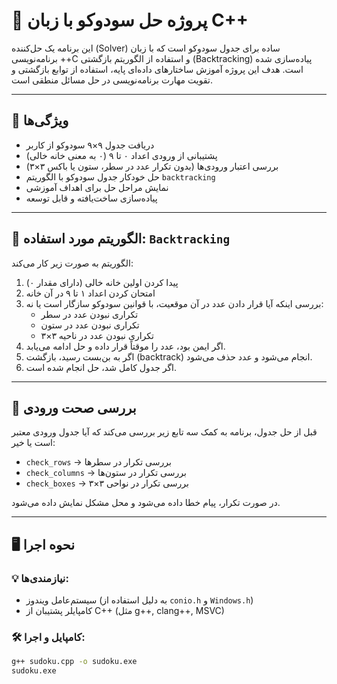 # 🎯 پروژه حل سودوکو با زبان C++

این برنامه یک حل‌کننده (Solver) ساده برای جدول سودوکو است که با زبان برنامه‌نویسی ++C و استفاده از الگوریتم بازگشتی (Backtracking) پیاده‌سازی شده است. هدف این پروژه آموزش ساختارهای داده‌ای پایه، استفاده از توابع بازگشتی و تقویت مهارت برنامه‌نویسی در حل مسائل منطقی است.

---

## 📌 ویژگی‌ها

- دریافت جدول ۹×۹ سودوکو از کاربر
- پشتیبانی از ورودی اعداد ۰ تا ۹ (۰ به معنی خانه خالی)
- بررسی اعتبار ورودی‌ها (بدون تکرار عدد در سطر، ستون یا باکس ۳×۳)
- حل خودکار جدول سودوکو با الگوریتم `backtracking`
- نمایش مراحل حل برای اهداف آموزشی
- پیاده‌سازی ساخت‌یافته و قابل توسعه

---

## 🧠 الگوریتم مورد استفاده: `Backtracking`

الگوریتم به صورت زیر کار می‌کند:

1. پیدا کردن اولین خانه خالی (دارای مقدار ۰)
2. امتحان کردن اعداد ۱ تا ۹ در آن خانه
3. بررسی اینکه آیا قرار دادن عدد در آن موقعیت، با قوانین سودوکو سازگار است یا نه:
   - تکراری نبودن عدد در سطر
   - تکراری نبودن عدد در ستون
   - تکراری نبودن عدد در ناحیه ۳×۳
4. اگر ایمن بود، عدد را موقتاً قرار داده و حل ادامه می‌یابد.
5. اگر به بن‌بست رسید، بازگشت (backtrack) انجام می‌شود و عدد حذف می‌شود.
6. اگر جدول کامل شد، حل انجام شده است.

---

## 🧪 بررسی صحت ورودی

قبل از حل جدول، برنامه به کمک سه تابع زیر بررسی می‌کند که آیا جدول ورودی معتبر است یا خیر:

- `check_rows` → بررسی تکرار در سطرها
- `check_columns` → بررسی تکرار در ستون‌ها
- `check_boxes` → بررسی تکرار در نواحی ۳×۳

در صورت تکرار، پیام خطا داده می‌شود و محل مشکل نمایش داده می‌شود.

---

## 🖥️ نحوه اجرا

### 💡 نیازمندی‌ها:
- سیستم‌عامل ویندوز (به دلیل استفاده از `conio.h` و `Windows.h`)
- کامپایلر پشتیبان از C++ (مثل g++, clang++, MSVC)

### 🛠️ کامپایل و اجرا:
```bash
g++ sudoku.cpp -o sudoku.exe
sudoku.exe
